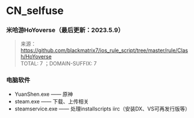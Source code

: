 # CN_selfuse
### 米哈游HoYoverse（最后更新：2023.5.9）  
> 来源：https://github.com/blackmatrix7/ios_rule_script/tree/master/rule/Clash/HoYoverse    
> TOTAL: 7 ；DOMAIN-SUFFIX: 7  

### 电脑软件
- YuanShen.exe —— 原神
- steam.exe —— 下载、上传相关
- steamservice.exe —— 处理installscripts iirc（安装DX、VS可再发行版等）
